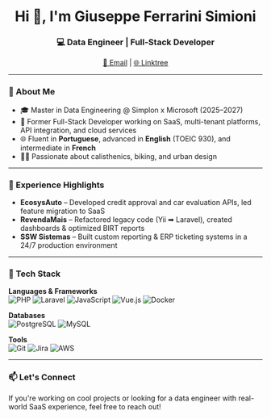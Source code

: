 <h1 align="center">Hi 👋, I'm Giuseppe Ferrarini Simioni</h1>
<h3 align="center">💻 Data Engineer | Full-Stack Developer </h3>

<p align="center">
  <a href="mailto:giuseppe.fsimioni@gmail.com">📧 Email</a> |
  <a href="https://linktr.ee/giuseppeFerrariniSimioni">🌐 Linktree</a>
</p>

---

### 🧠 About Me

- 🎓 Master in Data Engineering @ Simplon x Microsoft (2025–2027)  
- 💼 Former Full-Stack Developer working on SaaS, multi-tenant platforms, API integration, and cloud services  
- 🌐 Fluent in **Portuguese**, advanced in **English** (TOEIC 930), and intermediate in **French**  
- 🧗‍♂️ Passionate about calisthenics, biking, and urban design  

---

### 💼 Experience Highlights

- **EcosysAuto** – Developed credit approval and car evaluation APIs, led feature migration to SaaS  
- **RevendaMais** – Refactored legacy code (Yii ➡ Laravel), created dashboards & optimized BIRT reports  
- **SSW Sistemas** – Built custom reporting & ERP ticketing systems in a 24/7 production environment  

---

### 🚀 Tech Stack

**Languages & Frameworks**  
![PHP](https://img.shields.io/badge/PHP-777BB4?style=flat&logo=php&logoColor=white)
![Laravel](https://img.shields.io/badge/Laravel-F55247?style=flat&logo=laravel&logoColor=white)
![JavaScript](https://img.shields.io/badge/JavaScript-F7DF1E?style=flat&logo=javascript&logoColor=black)
![Vue.js](https://img.shields.io/badge/Vue.js-4FC08D?style=flat&logo=vue.js&logoColor=white)
![Docker](https://img.shields.io/badge/Docker-2496ED?style=flat&logo=docker&logoColor=white)

**Databases**  
![PostgreSQL](https://img.shields.io/badge/PostgreSQL-336791?style=flat&logo=postgresql&logoColor=white)
![MySQL](https://img.shields.io/badge/MySQL-4479A1?style=flat&logo=mysql&logoColor=white)

**Tools**  
![Git](https://img.shields.io/badge/Git-F05032?style=flat&logo=git&logoColor=white)
![Jira](https://img.shields.io/badge/Jira-0052CC?style=flat&logo=jira&logoColor=white)
![AWS](https://img.shields.io/badge/AWS-232F3E?style=flat&logo=amazon-aws&logoColor=white)

---

### 📫 Let's Connect

If you're working on cool projects or looking for a data engineer with real-world SaaS experience, feel free to reach out!
